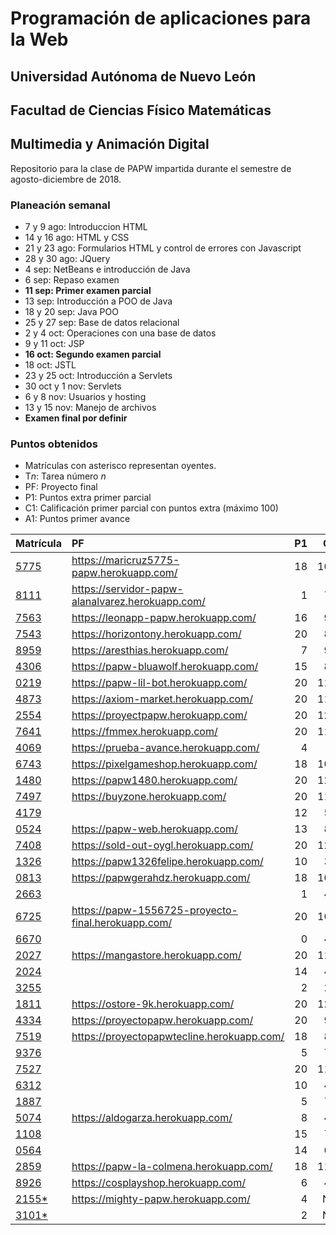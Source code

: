 # Programación de aplicaciones para la Web

## Universidad Autónoma de Nuevo León
## Facultad de Ciencias Físico Matemáticas
## Multimedia y Animación Digital

Repositorio para la clase de PAPW impartida durante el semestre de agosto-diciembre de 2018.

### Planeación semanal

* 7 y 9 ago: Introduccion HTML
* 14 y 16 ago: HTML y CSS
* 21 y 23 ago: Formularios HTML y control de errores con Javascript
* 28 y 30 ago: JQuery
* 4 sep: NetBeans e introducción de Java
* 6 sep: Repaso examen
* **11 sep: Primer examen parcial**
* 13 sep: Introducción a POO de Java
* 18 y 20 sep: Java POO
* 25 y 27 sep: Base de datos relacional
* 2 y 4 oct: Operaciones con una base de datos
* 9 y 11 oct: JSP
* **16 oct: Segundo examen parcial**
* 18 oct: JSTL
* 23 y 25 oct: Introducción a Servlets
* 30 oct y 1 nov: Servlets
* 6 y 8 nov: Usuarios y hosting
* 13 y 15 nov: Manejo de archivos
* **Examen final por definir**


### Puntos obtenidos

* Matrículas con asterisco representan oyentes.
* T$n$: Tarea número $n$
* PF: Proyecto final
* P1: Puntos extra primer parcial
* C1: Calificación primer parcial con puntos extra (máximo 100)
* A1: Puntos primer avance

| Matrícula                                                               | PF                                                 | P1 |  C1 | A1 | T11 | T12 | T13 | T14 | T15 | T16 | P2 | C2 | A2 |
|:------------------------------------------------------------------------|:---------------------------------------------------|---:|----:|---:|----:|----:|----:|----:|----:|----:|---:|---:|---:|
| [5775](https://github.com/MaricruzAlvarado/PAPW)                        | https://maricruz5775-papw.herokuapp.com/           | 18 | 108 |  4 |   2 |   2 |   4 |   4 |   4 |   4 |    |    |  5 |
| [8111](https://github.com/Ziengamer/PAPW)                               | https://servidor-papw-alanalvarez.herokuapp.com/   |  1 |  71 |  3 |   2 |   2 |   4 |   0 |   4 |     |    |    |    |
| [7563](https://bitbucket.org/AyalaL/tareas/src/master/)                 | https://leonapp-papw.herokuapp.com/                | 16 |  92 |  5 |   2 |   2 |   4 |   4 |   4 |   4 |    |    |  5 |
| [7543](https://github.com/TonySegov/PAPW_Tarea1)                        | https://horizontony.herokuapp.com/                 | 20 |  89 |  5 |   2 |   2 |   4 |   0 |   4 |     |    |    |    |
| [8959](https://github.com/OmarCSTB/PAPW)                                | https://aresthias.herokuapp.com/                   |  7 |  91 |  3 |   2 |   2 |   0 |   0 |   0 |     |    |    |    |
| [4306](https://github.com/MichChiu/PAPW)                                | https://papw-bluawolf.herokuapp.com/               | 15 |  87 |  3 |   2 |   2 |   4 |   4 |   4 |   4 |    |    |  5 |
| [0219](https://github.com/JGCisRmz/PAPW)                                | https://papw-lil-bot.herokuapp.com/                | 20 | 115 |  5 |   2 |   2 |   4 |   4 |   4 |   4 |    |    |  5 |
| [4873](https://github.com/FabrizioCF/PAPW_Tarea1)                       | https://axiom-market.herokuapp.com/                | 20 | 111 |  5 |   2 |   2 |   4 |   0 |   4 |     |    |    |    |
| [2554](https://github.com/julios5050/Tareas)                            | https://proyectpapw.herokuapp.com/                 | 20 | 120 |  5 |   2 |   2 |   4 |   4 |   4 |   4 |    |    |  5 |
| [7641](https://github.com/edparra21/PAPW)                               | https://fmmex.herokuapp.com/                       | 20 | 117 |  5 |   2 |   2 |   4 |   0 |   4 |     |    |    |    |
| [4069](https://github.com/brndn98/PAPW)                                 | https://prueba-avance.herokuapp.com/               |  4 |   4 |  0 |   2 |   2 |   0 |   0 |   4 |     |    |    |    |
| [6743](https://github.com/Deathmajorasmask/PAPW)                        | https://pixelgameshop.herokuapp.com/               | 18 | 107 |  5 |   2 |   2 |   4 |   0 |   4 |     |    |    |    |
| [1480](https://github.com/EGaravitoM/Papw)                              | https://papw1480.herokuapp.com/                    | 20 | 120 |  5 |   2 |   2 |   4 |   4 |   4 |   4 |    |    |  5 |
| [7497](https://github.com/RickyGonal/PAPW.git)                          | https://buyzone.herokuapp.com/                     | 20 | 114 |  5 |   2 |   2 |   4 |   4 |   4 |   4 |    |    |  5 |
| [4179](https://github.com/Albert0070/tarea-papw)                        |                                                    | 12 |  53 |  5 |   0 |   0 |   4 |   0 |   0 |   0 |    |    |    |
| [0524](https://github.com/PandaKnightwalker/papw)                       | https://papw-web.herokuapp.com/                    | 13 |  84 |  3 |   2 |   2 |   4 |   4 |   4 |   4 |    |    |  5 |
| [7408](https://bitbucket.org/ObedYairGL/papwgl/src/master/)             | https://sold-out-oygl.herokuapp.com/               | 20 | 120 |  5 |   2 |   2 |   4 |   4 |   4 |   4 |    |    |  5 |
| [1326](https://github.com/Roark995/Tarea-1)                             | https://papw1326felipe.herokuapp.com/              | 10 |  39 |  3 |   0 |   2 |   4 |   0 |   0 |     |    |    |    |
| [0813](https://github.com/GeraHdz/Tareas-de-PAPW)                       | https://papwgerahdz.herokuapp.com/                 | 18 | 109 |  5 |   2 |   2 |   4 |   4 |   4 |   4 |    |    |  5 |
| [2663](https://github.com/TobyHerrera97/Tareas-Papw)                    |                                                    |  1 |  48 |  2 |   1 |   0 |   4 |   0 |   0 |   0 |    |    |    |
| [6725](https://github.com/Spider351/Papw)                               | https://papw-1556725-proyecto-final.herokuapp.com/ | 20 | 100 |  2 |   0 |   2 |   0 |   4 |   0 |   4 |    |    |  5 |
| [6670](https://github.com/CristoOrtiz/papw1)                            |                                                    |  0 |  47 |  2 |   0 |   0 |   4 |   0 |   0 |   0 |    |    |    |
| [2027](https://github.com/JoshuaJosafath/Tareas_PAPW)                   | https://mangastore.herokuapp.com/                  | 20 | 115 |  3 |   2 |   2 |   4 |   4 |   4 |   4 |    |    |  5 |
| [2024](https://bitbucket.org/gilcereyna/papw1/src/master/)              |                                                    | 14 |  44 |  5 |   2 |   0 |   4 |   0 |   4 |   0 |    |    |    |
| [3255](https://github.com/MrSalinas1/REPO)                              |                                                    |  2 |  26 |  5 |   0 |   0 |   0 |   0 |   4 |   0 |    |    |    |
| [1811](https://bitbucket.org/JuanSalinas9k/juansalinasrepo/src/master/) | https://ostore-9k.herokuapp.com/                   | 20 | 120 |  5 |   2 |   2 |   4 |   4 |   4 |   4 |    |    |  5 |
| [4334](https://github.com/codesesp/PAPW)                                | https://proyectopapw.herokuapp.com/                | 20 |  91 |  5 |   2 |   2 |   4 |   0 |   4 |     |    |    |    |
| [7519](https://github.com/asvalles/papwTarea1)                          | https://proyectopapwtecline.herokuapp.com/         | 18 |  83 |  5 |   2 |   2 |   4 |   4 |   4 |   4 |    |    |  5 |
| [9376](https://bitbucket.org/Rhoric_/cosos-de-papw/src/master/)         |                                                    |  5 |  73 |  3 |   2 |   0 |   0 |   0 |   0 |   0 |    |    |    |
| [7527](https://github.com/Alinavg2712/PAPW-)                            |                                                    | 20 | 110 |  5 |   2 |   0 |   4 |   0 |   4 |   0 |    |    |    |
| [6312](https://github.com/RicardoBanda97/Tareas_Papw)                   |                                                    | 10 |  41 |  5 |   2 |   0 |   4 |   0 |   4 |   0 |    |    |    |
| [1887](https://github.com/DiegoWayne/Tarea-1)                           |                                                    |  5 |  78 |  4 |   2 |   0 |   4 |   0 |   4 |   0 |    |    |    |
| [5074](https://github.com/soy1limon/PAPW)                               | https://aldogarza.herokuapp.com/                   |  8 |  40 |  1 |   0 |   2 |   0 |   0 |   0 |     |    |    |    |
| [1108](https://github.com/Gera1590/PAPW)                                |                                                    | 15 |  74 |  3 |   0 |   0 |   0 |   0 |   0 |   0 |    |    |    |
| [0564](https://github.com/PupperGroove/Tarea1.git)                      |                                                    | 14 |  65 |  5 |   1 |   0 |   4 |   0 |   4 |   0 |    |    |    |
| [2859](https://github.com/ElizabethHerrera/PAPW)                        | https://papw-la-colmena.herokuapp.com/             | 18 | 113 |  5 |   2 |   2 |   0 |   0 |   4 |     |    |    |    |
| [8926](https://github.com/JudithVelez/Papw)                             | https://cosplayshop.herokuapp.com/                 |  6 |  42 |  4 |   1 |   2 |   4 |   0 |   0 |     |    |    |    |
| [2155*](https://github.com/Maria-Ellie/Papw )                           | https://mighty-papw.herokuapp.com/                 |  4 |  NA | NA |   2 |   2 |   4 |   0 |   4 |     |    |    |    |
| [3101*](https://github.com/HFH96/T1)                                    |                                                    |  2 |  NA | NA |   2 |   0 |   0 |   0 |   0 |   0 |    |    |    |